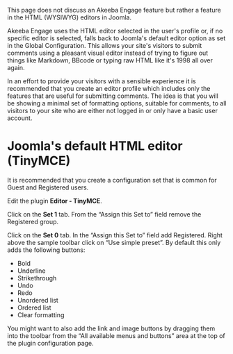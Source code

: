 This page does not discuss an Akeeba Engage feature but rather a feature in the HTML (WYSIWYG) editors in Joomla.

Akeeba Engage uses the HTML editor selected in the user's profile or, if no specific editor is selected, falls back to Joomla's default editor option as set in the Global Configuration. This allows your site's visitors to submit comments using a pleasant visual editor instead of trying to figure out things like Markdown, BBcode or typing raw HTML like it's 1998 all over again.

In an effort to provide your visitors with a sensible experience it is recommended that you create an editor profile which includes only the features that are useful for submitting comments. The idea is that you will be showing a minimal set of formatting options, suitable for comments, to all visitors to your site who are either not logged in or only have a basic user account.

# Joomla's default HTML editor (TinyMCE)

It is recommended that you create a configuration set that is common for Guest and Registered users.

Edit the plugin **Editor - TinyMCE**.

Click on the **Set 1** tab. From the “Assign this Set to” field remove the Registered group.

Click on the **Set 0** tab. In the “Assign this Set to” field add Registered. Right above the sample toolbar click on “Use simple preset”. By default this only adds the following buttons:

* Bold
* Underline
* Strikethrough
* Undo
* Redo
* Unordered list
* Ordered list
* Clear formatting

You might want to also add the link and image buttons by dragging them into the toolbar from the “All available menus and buttons” area at the top of the plugin configuration page.